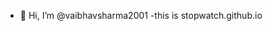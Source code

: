- 👋 Hi, I’m @vaibhavsharma2001
-this is stopwatch.github.io
<!---
vaibhavsharma2001/vaibhavsharma2001 is a ✨ special ✨ repository because its `README.md` (this file) appears on your GitHub profile.
You can click the Preview link to take a look at your changes.
--->
